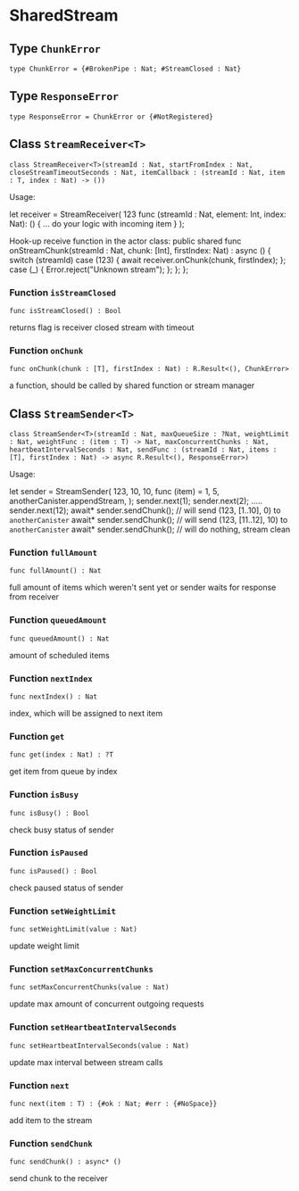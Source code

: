 # SharedStream

## Type `ChunkError`
``` motoko
type ChunkError = {#BrokenPipe : Nat; #StreamClosed : Nat}
```


## Type `ResponseError`
``` motoko
type ResponseError = ChunkError or {#NotRegistered}
```


## Class `StreamReceiver<T>`

``` motoko
class StreamReceiver<T>(streamId : Nat, startFromIndex : Nat, closeStreamTimeoutSeconds : Nat, itemCallback : (streamId : Nat, item : T, index : Nat) -> ())
```

Usage:

let receiver = StreamReceiver<Int>(
  123
  func (streamId : Nat, element: Int, index: Nat): () {
    ... do your logic with incoming item
  }
);

Hook-up receive function in the actor class:
public shared func onStreamChunk(streamId : Nat, chunk: [Int], firstIndex: Nat) : async () {
  switch (streamId) case (123) { await receiver.onChunk(chunk, firstIndex); }; case (_) { Error.reject("Unknown stream"); }; };
};

### Function `isStreamClosed`
``` motoko
func isStreamClosed() : Bool
```

returns flag is receiver closed stream with timeout


### Function `onChunk`
``` motoko
func onChunk(chunk : [T], firstIndex : Nat) : R.Result<(), ChunkError>
```

a function, should be called by shared function or stream manager

## Class `StreamSender<T>`

``` motoko
class StreamSender<T>(streamId : Nat, maxQueueSize : ?Nat, weightLimit : Nat, weightFunc : (item : T) -> Nat, maxConcurrentChunks : Nat, heartbeatIntervalSeconds : Nat, sendFunc : (streamId : Nat, items : [T], firstIndex : Nat) -> async R.Result<(), ResponseError>)
```

Usage:

let sender = StreamSender<Int>(
  123,
  10,
  10,
  func (item) = 1,
  5,
  anotherCanister.appendStream,
);
sender.next(1);
sender.next(2);
.....
sender.next(12);
await* sender.sendChunk(); // will send (123, [1..10], 0) to `anotherCanister`
await* sender.sendChunk(); // will send (123, [11..12], 10) to `anotherCanister`
await* sender.sendChunk(); // will do nothing, stream clean

### Function `fullAmount`
``` motoko
func fullAmount() : Nat
```

full amount of items which weren't sent yet or sender waits for response from receiver


### Function `queuedAmount`
``` motoko
func queuedAmount() : Nat
```

amount of scheduled items


### Function `nextIndex`
``` motoko
func nextIndex() : Nat
```

index, which will be assigned to next item


### Function `get`
``` motoko
func get(index : Nat) : ?T
```

get item from queue by index


### Function `isBusy`
``` motoko
func isBusy() : Bool
```

check busy status of sender


### Function `isPaused`
``` motoko
func isPaused() : Bool
```

check paused status of sender


### Function `setWeightLimit`
``` motoko
func setWeightLimit(value : Nat)
```

update weight limit


### Function `setMaxConcurrentChunks`
``` motoko
func setMaxConcurrentChunks(value : Nat)
```

update max amount of concurrent outgoing requests


### Function `setHeartbeatIntervalSeconds`
``` motoko
func setHeartbeatIntervalSeconds(value : Nat)
```

update max interval between stream calls


### Function `next`
``` motoko
func next(item : T) : {#ok : Nat; #err : {#NoSpace}}
```

add item to the stream


### Function `sendChunk`
``` motoko
func sendChunk() : async* ()
```

send chunk to the receiver
